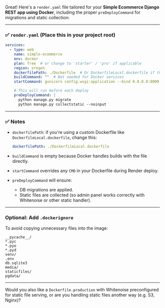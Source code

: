 Great! Here's a `render.yaml` file tailored for your **Simple Ecommerce Django REST app using Docker**, including the proper `preDeployCommand` for migrations and static collection:

---

### ✅ `render.yaml` (Place this in your project root)

```yaml
services:
  - type: web
    name: simple-ecommerce
    env: docker
    plan: free  # or change to 'starter' / 'pro' if applicable
    region: oregon
    dockerfilePath: ./Dockerfile  # Or DockerfileLocal.dockerfile if that’s what you're using
    buildCommand: ""  # Not needed for Docker services
    startCommand: gunicorn config.wsgi:application --bind 0.0.0.0:8000

    # This will run before each deploy
    preDeployCommand: |
      python manage.py migrate
      python manage.py collectstatic --noinput
```

---

### ✅ Notes

* `dockerfilePath`: if you're using a custom Dockerfile like `DockerfileLocal.dockerfile`, change this:

  ```yaml
  dockerfilePath: ./DockerfileLocal.dockerfile
  ```
* `buildCommand` is empty because Docker handles builds with the file directly.
* `startCommand` overrides any `CMD` in your Dockerfile during Render deploy.
* `preDeployCommand` will ensure:

  * DB migrations are applied.
  * Static files are collected (so admin panel works correctly with Whitenoise or other static handler).

---

### Optional: Add `.dockerignore`

To avoid copying unnecessary files into the image:

```
__pycache__/
*.pyc
*.pyo
*.pyd
venv/
.env
db.sqlite3
media/
staticfiles/
pgdata/
```

---

Would you also like a `Dockerfile.production` with Whitenoise preconfigured for static file serving, or are you handling static files another way (e.g. S3, Nginx)?
